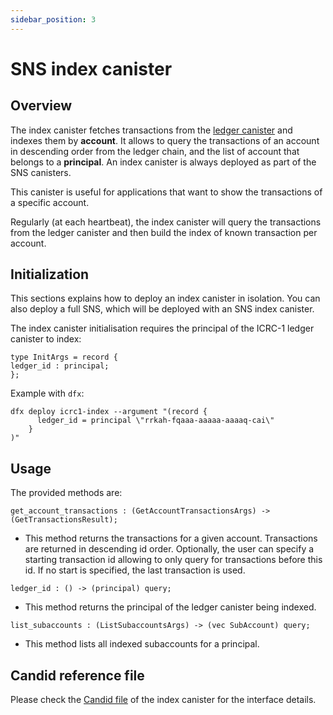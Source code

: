 ```yaml
---
sidebar_position: 3
---
```

# SNS index canister
## Overview
The index canister fetches transactions from the [ledger canister](ledger-integration.md) and indexes them by **account**. 
It allows to query the transactions of an account in descending order from the ledger chain, and the list of account that belongs to a **principal**. 
An index canister is always deployed as part of the SNS canisters.

This canister is useful for applications that want to show the transactions of a specific account.

Regularly (at each heartbeat), the index canister will query the transactions from
the ledger canister and then build the index of known transaction per account.

## Initialization

This sections explains how to deploy an index canister in isolation.
You can also deploy a full SNS, which will be deployed with an SNS index canister.

The index canister initialisation requires the principal
of the ICRC-1 ledger canister to index:

```
type InitArgs = record {
ledger_id : principal;
};
```

Example with `dfx`:

```shell
dfx deploy icrc1-index --argument "(record {
      ledger_id = principal \"rrkah-fqaaa-aaaaa-aaaaq-cai\"
    }
)"
```

## Usage

The provided methods are:

```
get_account_transactions : (GetAccountTransactionsArgs) -> (GetTransactionsResult);
```
- This method returns the transactions for a given account. Transactions are returned in descending id order.
Optionally, the user can specify a starting transaction id allowing to only query for transactions before this id. If no start is specified, the last transaction is used.

```
ledger_id : () -> (principal) query;
```
- This method returns the principal of the ledger canister being indexed.

```
list_subaccounts : (ListSubaccountsArgs) -> (vec SubAccount) query;
```
- This method lists all indexed subaccounts for a principal.

## Candid reference file

Please check the [Candid file](https://gitlab.com/dfinity-lab/public/ic/-/blob/master/rs/rosetta-api/icrc1/index/index.did) of the index canister for the interface details.
